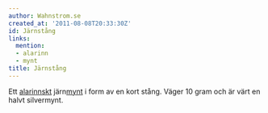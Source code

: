 ```yaml
---
author: Wahnstrom.se
created_at: '2011-08-08T20:33:30Z'
id: Järnstång
links:
  mention:
  - alarinn
  - mynt
title: Järnstång
---
```


Ett [alarinnskt] järn[mynt] i form av en kort stång. Väger 10 gram och är värt en halvt silvermynt.

  [alarinnskt]: alarinn
  [mynt]: mynt